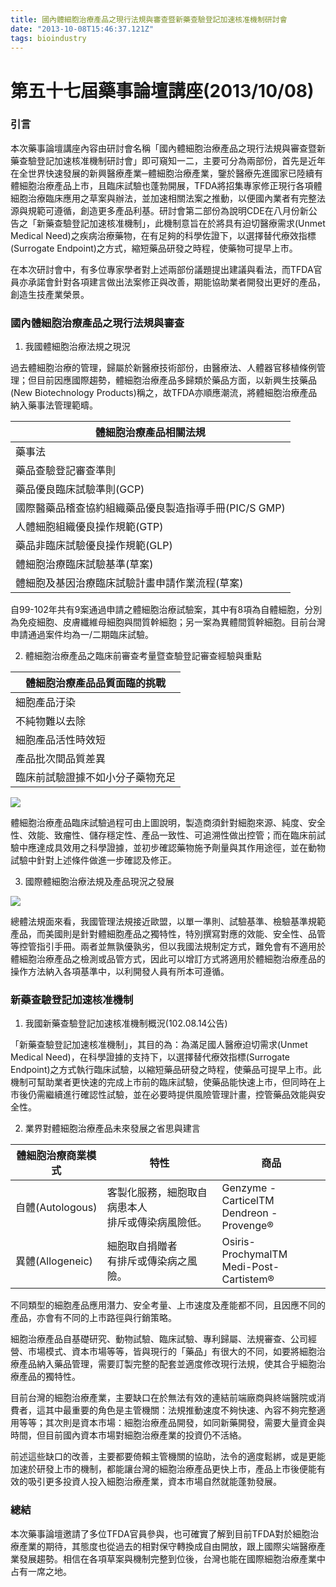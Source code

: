 ```yaml
---
title: 國內體細胞治療產品之現行法規與審查暨新藥查驗登記加速核准機制研討會
date: "2013-10-08T15:46:37.121Z"
tags: bioindustry
---
```


# 第五十七屆藥事論壇講座(2013/10/08)

### 引言

本次藥事論壇講座內容由研討會名稱「國內體細胞治療產品之現行法規與審查暨新藥查驗登記加速核准機制研討會」即可窺知一二，主要可分為兩部份，首先是近年在全世界快速發展的新興醫療產業─體細胞治療產業，鑒於醫療先進國家已陸續有體細胞治療產品上市，且臨床試驗也蓬勃開展，TFDA將招集專家修正現行各項體細胞治療臨床應用之草案與辦法，並加速相關法案之推動，以便國內業者有完整法源與規範可遵循，創造更多產品利基。研討會第二部份為說明CDE在八月份新公告之「新藥查驗登記加速核准機制」，此機制意旨在於將具有迫切醫療需求(Unmet Medical Need)之疾病治療藥物，在有足夠的科學佐證下，以選擇替代療效指標(Surrogate Endpoint)之方式，縮短藥品研發之時程，使藥物可提早上市。

在本次研討會中，有多位專家學者對上述兩部份議題提出建議與看法，而TFDA官員亦承諾會針對各項建言做出法案修正與改善，期能協助業者開發出更好的產品，創造生技產業榮景。

### 國內體細胞治療產品之現行法規與審查

1. 我國體細胞治療法規之現況

過去體細胞治療的管理，歸屬於新醫療技術部份，由醫療法、人體器官移植條例管理；但目前因應國際趨勢，體細胞治療產品多歸類於藥品方面，以新興生技藥品(New Biotechnology Products)稱之，故TFDA亦順應潮流，將體細胞治療產品納入藥事法管理範疇。

|體細胞治療產品相關法規|
|-|
|藥事法|
|藥品查驗登記審查準則|
|藥品優良臨床試驗準則(GCP)|
|國際醫藥品稽查協約組織藥品優良製造指導手冊(PIC/S GMP)|
|人體細胞組織優良操作規範(GTP)|
|藥品非臨床試驗優良操作規範(GLP)|
|體細胞治療臨床試驗基準(草案)|
|體細胞及基因治療臨床試驗計畫申請作業流程(草案)|

自99-102年共有9案通過申請之體細胞治療試驗案，其中有8項為自體細胞，分別為免疫細胞、皮膚纖維母細胞與間質幹細胞；另一案為異體間質幹細胞。目前台灣申請通過案件均為一/二期臨床試驗。

2. 體細胞治療產品之臨床前審查考量暨查驗登記審查經驗與重點

|體細胞治療產品品質面臨的挑戰|
|-|
|細胞產品汙染|
|不純物難以去除|
|細胞產品活性時效短|
|產品批次間品質差異|
|臨床前試驗證據不如小分子藥物充足|

![](https://i.imgur.com/ACmVPJn.png)

體細胞治療產品臨床試驗過程可由上圖說明，製造商須針對細胞來源、純度、安全性、效能、致瘤性、儲存穩定性、產品一致性、可追溯性做出控管；而在臨床前試驗中應達成具效用之科學證據，並初步確認藥物施予劑量與其作用途徑，並在動物試驗中針對上述條件做進一步確認及修正。

3. 國際體細胞治療法規及產品現況之發展

![](https://i.imgur.com/7j7bfoM.png)

總體法規面來看，我國管理法規接近歐盟，以單一準則、試驗基準、檢驗基準規範產品，而美國則是針對體細胞產品之獨特性，特別撰寫對應的效能、安全性、品管等控管指引手冊。兩者並無孰優孰劣，但以我國法規制定方式，難免會有不適用於體細胞治療產品之檢測或品管方式，因此可以增訂方式將適用於體細胞治療產品的操作方法納入各項基準中，以利開發人員有所本可遵循。

### 新藥查驗登記加速核准機制

1. 我國新藥查驗登記加速核准機制概況(102.08.14公告)

「新藥查驗登記加速核准機制」，其目的為：為滿足國人醫療迫切需求(Unmet Medical Need)，在科學證據的支持下，以選擇替代療效指標(Surrogate Endpoint)之方式執行臨床試驗，以縮短藥品研發之時程，使藥品可提早上市。此機制可幫助業者更快速的完成上市前的臨床試驗，使藥品能快速上市，但同時在上市後仍需繼續進行確認性試驗，並在必要時提供風險管理計畫，控管藥品效能與安全性。

2. 業界對體細胞治療產品未來發展之省思與建言

|體細胞治療商業模式|特性|商品|
|-|-|-|
|自體(Autologous)|客製化服務，細胞取自病患本人<br>排斥或傳染病風險低。|Genzyme - CarticelTM<br>Dendreon - Provenge®|
|異體(Allogeneic)|細胞取自捐贈者<br>有排斥或傳染病之風險。|Osiris- ProchymalTM<br>Medi-Post- Cartistem®|

不同類型的細胞產品應用潛力、安全考量、上市速度及產能都不同，且因應不同的產品，亦會有不同的上市路徑與行銷策略。

細胞治療產品自基礎研究、動物試驗、臨床試驗、專利歸屬、法規審查、公司經營、市場模式、資本市場等等，皆與現行的「藥品」有很大的不同，如要將細胞治療產品納入藥品管理，需要訂製完整的配套並適度修改現行法規，使其合乎細胞治療產品的獨特性。

目前台灣的細胞治療產業，主要缺口在於無法有效的連結前端廠商與終端醫院或消費者，這其中最重要的角色是主管機關：法規推動速度不夠快速、內容不夠完整適用等等；其次則是資本市場：細胞治療產品開發，如同新藥開發，需要大量資金與時間，但目前國內資本市場對細胞治療產業的投資仍不活絡。

前述這些缺口的改善，主要都要倚賴主管機關的協助，法令的適度鬆綁，或是更能加速於研發上市的機制，都能讓台灣的細胞治療產品更快上市，產品上市後便能有效的吸引更多投資人投入細胞治療產業，資本市場自然就能蓬勃發展。

### 總結

本次藥事論壇邀請了多位TFDA官員參與，也可確實了解到目前TFDA對於細胞治療產業的期待，其態度也從過去的相對保守轉換成自由開放，跟上國際尖端醫療產業發展趨勢。相信在各項草案與機制完整到位後，台灣也能在國際細胞治療產業中占有一席之地。
